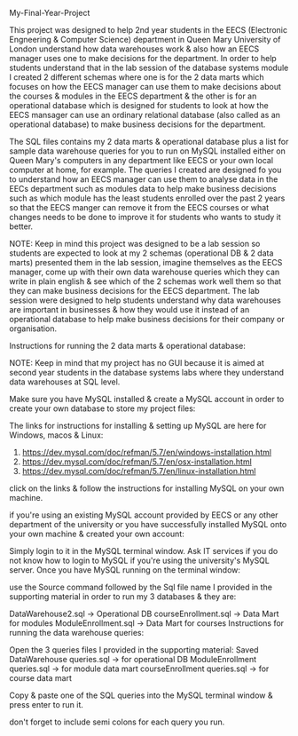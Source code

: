My-Final-Year-Project

This project was designed to help 2nd year students in the EECS (Electronic Engneering & Computer Science) department in Queen Mary University of London understand how data warehouses work & also how an EECS manager uses one to make decisions for the department. In order to help students understand that in the lab session of the database systems module I created 2 different schemas where one is for the 2 data marts which focuses on how the EECS manager can use them to make decisions about the courses & modules in the EECS department & the other is for an operational database which is designed for students to look at how the EECS mansager can use an ordinary relational database (also called as an operational database) to make business decisions for the department.

The SQL files contains my 2 data marts & operational database plus a list for sample data warehouse queries for you to run on MySQL installed either on Queen Mary's computers in any department like EECS or your own local computer at home, for example. The queries I created are designed fo you to understand how an EECS manager can use them to analyse data in the EECs department such as modules data to help make business decisions such as which module has the least students enrolled over the past 2 years so that the EECS manger  can remove it from the EECS courses or what changes needs to be done to improve it for students who wants to study it better.

NOTE: Keep in mind this project was designed to be a lab session so students are expected to look at my 2 schemas (operational DB & 2 data marts) presented them in the lab session, imagine themselves as the EECS manager, come up with their own data warehouse queries which they can write in plain english & see which of the 2 schemas work well them so that they can make business decisions for the EECS department. The lab session were designed to help students understand why data warehouses are important in businesses & how they would use it instead of an operational database to help make business decisions for their company or organisation.

Instructions for running the 2 data marts & operational database:

NOTE: Keep in mind that my project has no GUI because it is aimed at second year students in the database systems labs where they understand data warehouses at SQL level.

Make sure you have MySQL installed & create a MySQL account in order to create your own database to store my project files:

The links for instructions for installing & setting up MySQL are here for Windows, macos & Linux: 
1. https://dev.mysql.com/doc/refman/5.7/en/windows-installation.html 
2. https://dev.mysql.com/doc/refman/5.7/en/osx-installation.html 
3. https://dev.mysql.com/doc/refman/5.7/en/linux-installation.html 

click on the links & follow the instructions for installing MySQL on your own machine.

if you're using an existing MySQL account provided by EECS or any other department of the university or you have successfully installed MySQL onto your own machine & created your own account:

Simply login to it in the MySQL terminal window.
Ask IT services if you do not know how to login to MySQL if you're using the university's MySQL server.
Once you have MySQL running on the terminal window:

use the Source command followed by the Sql file name I provided in the supporting material in order to run my 3 databases & they are: 

DataWarehouse2.sql -> Operational DB 
courseEnrollment.sql -> Data Mart for modules 
ModuleEnrollment.sql -> Data Mart for courses
Instructions for running the data warehouse queries:

Open the 3 queries files I provided in the supporting material: Saved DataWarehouse queries.sql -> for operational DB ModuleEnrollment queries.sql -> for module data mart courseEnrollment queries.sql -> for course data mart

Copy & paste one of the SQL queries into the MySQL terminal window & press enter to run it.

don't forget to include semi colons for each query you run.